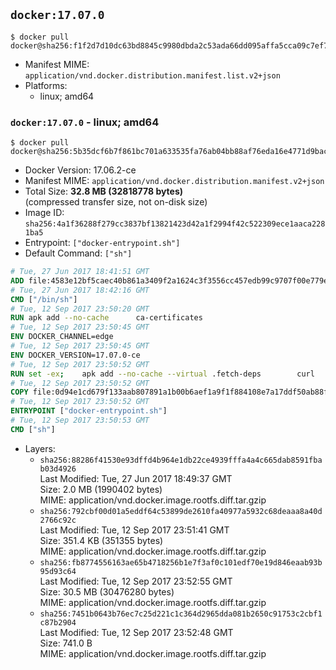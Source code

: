 ## `docker:17.07.0`

```console
$ docker pull docker@sha256:f1f2d7d10dc63bd8845c9980dbda2c53ada66dd095affa5cca09c7ef78eecc7d
```

-	Manifest MIME: `application/vnd.docker.distribution.manifest.list.v2+json`
-	Platforms:
	-	linux; amd64

### `docker:17.07.0` - linux; amd64

```console
$ docker pull docker@sha256:5b35dcf6b7f861bc701a633535fa76ab04bb88af76eda16e4771d9bacd498b52
```

-	Docker Version: 17.06.2-ce
-	Manifest MIME: `application/vnd.docker.distribution.manifest.v2+json`
-	Total Size: **32.8 MB (32818778 bytes)**  
	(compressed transfer size, not on-disk size)
-	Image ID: `sha256:4a1f36288f279cc3837bf13821423d42a1f2994f42c522309ece1aaca2281ba5`
-	Entrypoint: `["docker-entrypoint.sh"]`
-	Default Command: `["sh"]`

```dockerfile
# Tue, 27 Jun 2017 18:41:51 GMT
ADD file:4583e12bf5caec40b861a3409f2a1624c3f3556cc457edb99c9707f00e779e45 in / 
# Tue, 27 Jun 2017 18:42:16 GMT
CMD ["/bin/sh"]
# Tue, 12 Sep 2017 23:50:20 GMT
RUN apk add --no-cache 		ca-certificates
# Tue, 12 Sep 2017 23:50:45 GMT
ENV DOCKER_CHANNEL=edge
# Tue, 12 Sep 2017 23:50:45 GMT
ENV DOCKER_VERSION=17.07.0-ce
# Tue, 12 Sep 2017 23:50:52 GMT
RUN set -ex; 	apk add --no-cache --virtual .fetch-deps 		curl 		tar 	; 		apkArch="$(apk --print-arch)"; 	case "$apkArch" in 		x86_64) dockerArch='x86_64' ;; 		s390x) dockerArch='s390x' ;; 		*) echo >&2 "error: unsupported architecture ($apkArch)"; exit 1 ;;	esac; 		if ! curl -fL -o docker.tgz "https://download.docker.com/linux/static/${DOCKER_CHANNEL}/${dockerArch}/docker-${DOCKER_VERSION}.tgz"; then 		echo >&2 "error: failed to download 'docker-${DOCKER_VERSION}' from '${DOCKER_CHANNEL}' for '${dockerArch}'"; 		exit 1; 	fi; 		tar --extract 		--file docker.tgz 		--strip-components 1 		--directory /usr/local/bin/ 	; 	rm docker.tgz; 		apk del .fetch-deps; 		dockerd -v; 	docker -v
# Tue, 12 Sep 2017 23:50:52 GMT
COPY file:0d94e1cd679f133aab807891a1b00b6aef1a9f1f884108e7a17ddf50ab88f1fb in /usr/local/bin/ 
# Tue, 12 Sep 2017 23:50:52 GMT
ENTRYPOINT ["docker-entrypoint.sh"]
# Tue, 12 Sep 2017 23:50:53 GMT
CMD ["sh"]
```

-	Layers:
	-	`sha256:88286f41530e93dffd4b964e1db22ce4939fffa4a4c665dab8591fbab03d4926`  
		Last Modified: Tue, 27 Jun 2017 18:49:37 GMT  
		Size: 2.0 MB (1990402 bytes)  
		MIME: application/vnd.docker.image.rootfs.diff.tar.gzip
	-	`sha256:792cbf00d01a5eddf64c53899de2610fa40977a5932c68deaaa8a40d2766c92c`  
		Last Modified: Tue, 12 Sep 2017 23:51:41 GMT  
		Size: 351.4 KB (351355 bytes)  
		MIME: application/vnd.docker.image.rootfs.diff.tar.gzip
	-	`sha256:fb8774556163ae65b4718256b1e7f3af0c101edf70e19d846eaab93b95d93c64`  
		Last Modified: Tue, 12 Sep 2017 23:52:55 GMT  
		Size: 30.5 MB (30476280 bytes)  
		MIME: application/vnd.docker.image.rootfs.diff.tar.gzip
	-	`sha256:7451b0643b76ec7c25d221c1c364d2965dda081b2650c91753c2cbf1c87b2904`  
		Last Modified: Tue, 12 Sep 2017 23:52:48 GMT  
		Size: 741.0 B  
		MIME: application/vnd.docker.image.rootfs.diff.tar.gzip
